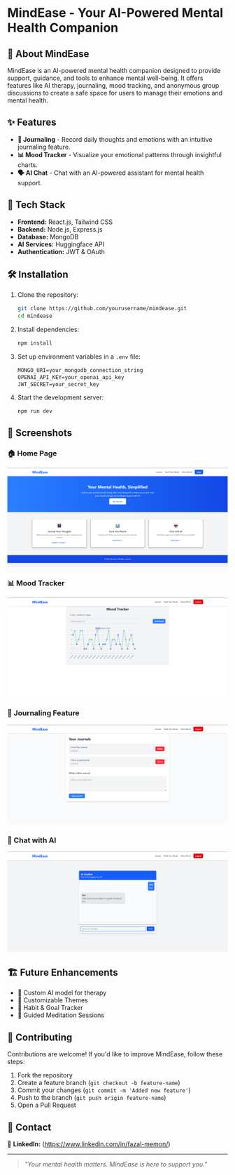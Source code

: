 # MindEase - Your AI-Powered Mental Health Companion

## 🧠 About MindEase
MindEase is an AI-powered mental health companion designed to provide support, guidance, and tools to enhance mental well-being. It offers features like AI therapy, journaling, mood tracking, and anonymous group discussions to create a safe space for users to manage their emotions and mental health.

## ✨ Features
- **📔 Journaling** - Record daily thoughts and emotions with an intuitive journaling feature.
- **📊 Mood Tracker** - Visualize your emotional patterns through insightful charts.
- **🗣 AI Chat** - Chat with an AI-powered assistant for mental health support.

## 🚀 Tech Stack
- **Frontend:** React.js, Tailwind CSS
- **Backend:** Node.js, Express.js
- **Database:** MongoDB
- **AI Services:** Huggingface API
- **Authentication:** JWT & OAuth

## 🛠 Installation
1. Clone the repository:
   ```bash
   git clone https://github.com/yourusername/mindease.git
   cd mindease
   ```
2. Install dependencies:
   ```bash
   npm install
   ```
3. Set up environment variables in a `.env` file:
   ```plaintext
   MONGO_URI=your_mongodb_connection_string
   OPENAI_API_KEY=your_openai_api_key
   JWT_SECRET=your_secret_key
   ```
4. Start the development server:
   ```bash
   npm run dev
   ```

## 📸 Screenshots
### 🏠 Home Page
![Home Page](screenshots/home.png)

### 📊 Mood Tracker
![Mood Tracker](screenshots/mood.png)

### 📔 Journaling Feature
![Journaling](screenshots/journal.png)

### 💬 Chat with AI
![Chat with AI](screenshots/chat.png)

## 🏗 Future Enhancements
- 🔄 Custom AI model for therapy
- 🎨 Customizable Themes
- 📅 Habit & Goal Tracker
- 🧘 Guided Meditation Sessions

## 🤝 Contributing
Contributions are welcome! If you'd like to improve MindEase, follow these steps:
1. Fork the repository
2. Create a feature branch (`git checkout -b feature-name`)
3. Commit your changes (`git commit -m 'Added new feature'`)
4. Push to the branch (`git push origin feature-name`)
5. Open a Pull Request

## 💌 Contact
💼 **LinkedIn:** (https://www.linkedin.com/in/fazal-memon/)  

---
> *"Your mental health matters. MindEase is here to support you."*

